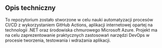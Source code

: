 ## Opis techniczny

To repozytorium zostało stworzone w celu nauki automatyzacji procesów CI/CD z wykorzystaniem GitHub Actions, aplikacji internetowej opartej na technologii .NET oraz środowiska chmurowego Microsoft Azure. Projekt ma na celu zaprezentowanie praktycznych zastosowań narzędzi DevOps w procesie tworzenia, testowania i wdrażania aplikacji.
